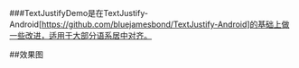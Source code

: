 ###TextJustifyDemo是在TextJustify-Android[https://github.com/bluejamesbond/TextJustify-Android]的基础上做一些改进，适用于大部分语系居中对齐。

##效果图

